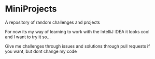 MiniProjects
============

A repository of random challenges and projects

For now its my way of learning to work with the IntelliJ IDEA
  it looks cool and I want to try it so...
  
Give me challenges through issues and solutions through pull requests if you want,
  but dont change my code
